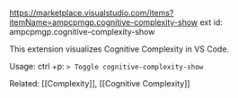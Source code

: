 https://marketplace.visualstudio.com/items?itemName=ampcpmgp.cognitive-complexity-show
ext id: ampcpmgp.cognitive-complexity-show

This extension visualizes Cognitive Complexity in VS Code.

Usage: ctrl +p: `> Toggle cognitive-complexity-show`

Related: [[Complexity]], [[Cognitive Complexity]]